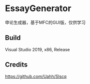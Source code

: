 # EssayGenerator
申论生成器，基于MFC的GUI版，仅供学习

## Build

Visual Studio 2019, x86, Release

## Credits
https://github.com/Uahh/Slscq

